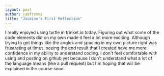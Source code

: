 ```yaml
---
layout: post
author: jasfromnz
title: "Jasmine's First Reflection"
---
```

I really enjoyed using turtle in trinket.io today. Figuring out what some of the code elements did on my own made it feel a lot more exciting. Although trying to get things like the angles and spacing in my own picture right was frustrating at times, seeing the end result that I created have me more confidence in my ability to understand coding. I don't feel comfortable with using and posting on github yet because I don't understand what a lot of the language means (like a pull request) but I'm hoping that will be explained in the course soon.
